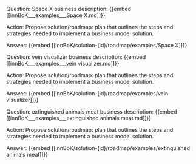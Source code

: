 Question: Space X business description:
{{embed [[innBoK___examples___Space X.md]]}}

Action: Propose solution/roadmap: plan that outlines the steps and strategies needed to implement a business model solution.

Answer:
{{embed [[innBoK/solution-(id)/roadmap/examples/Space X]]}}

Question: vein visualizer business description:
{{embed [[innBoK___examples___vein visualizer.md]]}}

Action: Propose solution/roadmap: plan that outlines the steps and strategies needed to implement a business model solution.

Answer:
{{embed [[innBoK/solution-(id)/roadmap/examples/vein visualizer]]}}

Question: extinguished animals meat business description:
{{embed [[innBoK___examples___extinguished animals meat.md]]}}

Action: Propose solution/roadmap: plan that outlines the steps and strategies needed to implement a business model solution.

Answer:
{{embed [[innBoK/solution-(id)/roadmap/examples/extinguished animals meat]]}}













